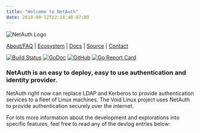 ```yaml
---
title: "Welcome to NetAuth"
date: 2018-09-12T22:14:48-07:00
---
```


![NetAuth Logo](/img/NetAuthLock.png)

[About/FAQ](/about) | [Ecosystem](/ecosystem) | [Docs](https://docs.netauth.org) | [Source](https://github.com/NetAuth) | [Contact](/contact)

[![Build Status](https://travis-ci.org/NetAuth/NetAuth.svg?branch=master)](https://travis-ci.org/NetAuth/NetAuth)
[![GoDoc](https://godoc.org/github.com/NetAuth/NetAuth?status.svg)](https://godoc.org/github.com/NetAuth/NetAuth)
[![GitHub](https://img.shields.io/github/license/mashape/apistatus.svg)](https://github.com/NetAuth/NetAuth/blob/master/LICENSE)
[![Go Report Card](https://goreportcard.com/badge/github.com/NetAuth/NetAuth)](https://goreportcard.com/report/github.com/NetAuth/NetAuth)

### NetAuth is an easy to deploy, easy to use authentication and identity provider.

NetAuth right now can replace LDAP and Kerberos to provide
authentication services to a fleet of Linux machines.  The Void Linux
project uses NetAuth to provide authentication securely over the
internet.

For lots more information about the development and explorations into
specific features, feel free to read any of the devlog entries below:
